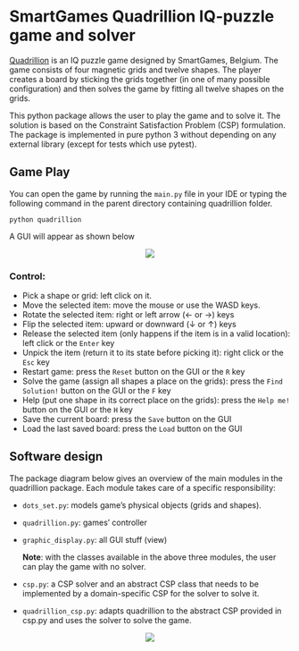 # SmartGames Quadrillion IQ-puzzle game and solver

[Quadrillion](https://www.smartgamesandpuzzles.com/quadrillion.html) is an IQ puzzle game designed by SmartGames, Belgium. The game consists of four magnetic grids and twelve shapes. The player creates a board by sticking the grids together (in one of many possible configuration) and then solves the game by fitting all twelve shapes on the grids.

This python package allows the user to play the game and to solve it. The solution is based on the Constraint Satisfaction Problem (CSP) formulation. The package is implemented in pure python 3 without depending on any external library (except for tests which use pytest).

## Game Play

You can open the game by running the `main.py` file in your IDE or typing the following command in the parent directory containing quadrillion folder.

```
python quadrillion
```

A GUI will appear as shown below

<p align="center">
  <img src="https://user-images.githubusercontent.com/37188590/153775428-b3e06214-17e7-41d6-88d0-d579ea455f0b.png">
</p>

### Control:

- Pick a shape or grid: left click on it.
- Move the selected item: move the mouse or use the WASD keys.
- Rotate the selected item: right or left arrow (← or →) keys
- Flip the selected item: upward or downward (↓ or ↑) keys
- Release the selected item (only happens if the item is in a valid location): left click or the `Enter` key
- Unpick the item (return it to its state before picking it): right click or the `Esc` key
- Restart game: press the `Reset` button on the GUI or the `R` key
- Solve the game (assign all shapes a place on the grids): press the `Find Solution!` button on the GUI or the `F` key
- Help (put one shape in its correct place on the grids): press the `Help me!` button on the GUI or the `H` key
- Save the current board: press the `Save` button on the GUI
- Load the last saved board: press the `Load` button on the GUI

## Software design

The package diagram below gives an overview of the main modules in the quadrillion package. Each module takes care of a specific responsibility:

- `dots_set.py`: models game’s physical objects (grids and shapes).
- `quadrillion.py`: games’ controller
- `graphic_display.py`: all GUI stuff (view)

  **Note**: with the classes available in the above three modules, the user can play the game with no solver.

- `csp.py`: a CSP solver and an abstract CSP class that needs to be implemented by a domain-specific CSP for the solver to solve it.
- `quadrillion_csp.py`: adapts quadrillion to the abstract CSP provided in csp.py and uses the solver to solve the game.

<p align="center">
  <img src="https://user-images.githubusercontent.com/37188590/153776815-61af1099-a041-4065-8461-0c81e87fe0c8.png">
</p>
